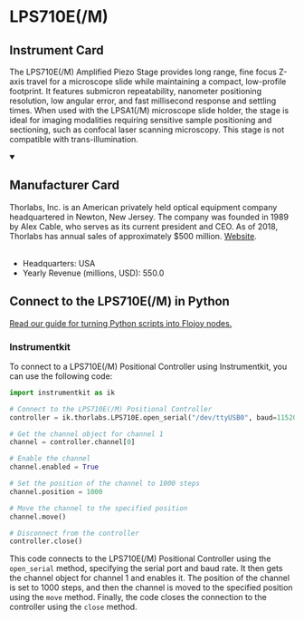 
# LPS710E(/M)

## Instrument Card

The LPS710E(/M) Amplified Piezo Stage provides long range, fine focus Z-axis travel for a microscope slide while maintaining a compact, low-profile footprint. It features submicron repeatability, nanometer positioning resolution, low angular error, and fast millisecond response and settling times. When used with the LPSA1(/M) microscope slide holder, the stage is ideal for imaging modalities requiring sensitive sample positioning and sectioning, such as confocal laser scanning microscopy. This stage is not compatible with trans-illumination.

<details open>
<summary><h2>Manufacturer Card</h2></summary>
Thorlabs, Inc. is an American privately held optical equipment company headquartered in Newton, New Jersey. The company was founded in 1989 by Alex Cable, who serves as its current president and CEO. As of 2018, Thorlabs has annual sales of approximately $500 million. <a href=https://www.thorlabs.com/>Website</a>.
<br></br>
<ul>
  <li>Headquarters: USA</li>
  <li>Yearly Revenue (millions, USD): 550.0</li>
</ul>
</details>

## Connect to the LPS710E(/M) in Python

[Read our guide for turning Python scripts into Flojoy nodes.](https://docs.flojoy.ai/custom-nodes/creating-custom-node/)


### Instrumentkit

To connect to a LPS710E(/M) Positional Controller using Instrumentkit, you can use the following code:

```python
import instrumentkit as ik

# Connect to the LPS710E(/M) Positional Controller
controller = ik.thorlabs.LPS710E.open_serial("/dev/ttyUSB0", baud=115200)

# Get the channel object for channel 1
channel = controller.channel[0]

# Enable the channel
channel.enabled = True

# Set the position of the channel to 1000 steps
channel.position = 1000

# Move the channel to the specified position
channel.move()

# Disconnect from the controller
controller.close()
```

This code connects to the LPS710E(/M) Positional Controller using the `open_serial` method, specifying the serial port and baud rate. It then gets the channel object for channel 1 and enables it. The position of the channel is set to 1000 steps, and then the channel is moved to the specified position using the `move` method. Finally, the code closes the connection to the controller using the `close` method.

